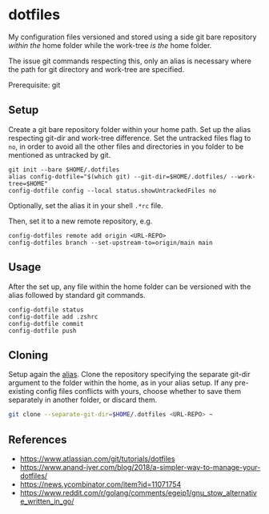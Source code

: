 # dotfiles

My configuration files versioned and stored using a side git bare repository _within the_ home folder while the work-tree _is the_ home folder.   

The issue git commands respecting this, only an alias is necessary where the path for git directory and work-tree are specified.

Prerequisite: git


## Setup

Create a git bare repository folder within your home path.
Set up the alias respecting git-dir and work-tree difference.
Set the untracked files flag to `no`, in order to avoid all the other files and directories in you folder to be mentioned as untracked by git.

```shell
git init --bare $HOME/.dotfiles
alias config-dotfile="$(which git) --git-dir=$HOME/.dotfiles/ --work-tree=$HOME"
config-dotfile config --local status.showUntrackedFiles no
```

Optionally, set the alias it in your shell `.*rc` file.

Then, set it to a new remote repository, e.g.

```shell
config-dotfiles remote add origin <URL-REPO>
config-dotfiles branch --set-upstream-to=origin/main main
```

## Usage

After the set up, any file within the home folder can be versioned with the alias followed by standard git commands.

```shell
config-dotfile status
config-dotfile add .zshrc
config-dotfile commit
config-dotfile push
```

## Cloning

Setup again the [alias](#setup).
Clone the repository specifying the separate git-dir argument to the folder within the home, as in your alias setup.
If any pre-existing config files conflicts with yours, choose whether to save them separately in another folder, or discard them.

```sh
git clone --separate-git-dir=$HOME/.dotfiles <URL-REPO> ~
```

## References
- <https://www.atlassian.com/git/tutorials/dotfiles>
- <https://www.anand-iyer.com/blog/2018/a-simpler-way-to-manage-your-dotfiles/>
- <https://news.ycombinator.com/item?id=11071754>
- <https://www.reddit.com/r/golang/comments/egeip1/gnu_stow_alternative_written_in_go/>
